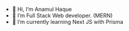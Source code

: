 - 👋 Hi, I’m Anamul Haque
- 👀 I’m Full Stack Web developer. (MERN)
- 🌱 I’m currently learning Next JS with Prisma


<!---
Anamul-h444/Anamul-h444 is a ✨ special ✨ repository because its `README.md` (this file) appears on your GitHub profile.
You can click the Preview link to take a look at your changes.
--->
